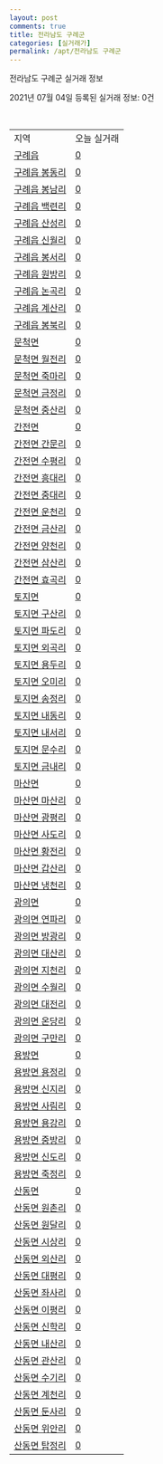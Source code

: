 ```yaml
---
layout: post
comments: true
title: 전라남도 구례군
categories: [실거래가]
permalink: /apt/전라남도 구례군
---
```


전라남도 구례군 실거래 정보

2021년 07월 04일 등록된 실거래 정보: 0건

<script type="text/javascript">
  google.charts.load('current', {'packages':['corechart']});
  google.charts.setOnLoadCallback(drawChart);

  function drawChart() {
    var data = google.visualization.arrayToDataTable([['거래일', '매매', '전월세', '전매'], ['20-07', 8, 1, 0], ['20-08', 14, 0, 0], ['20-09', 7, 1, 0], ['20-10', 10, 0, 0], ['20-11', 10, 0, 0], ['20-12', 5, 0, 0], ['21-01', 5, 0, 0], ['21-02', 3, 1, 0], ['21-03', 6, 1, 0], ['21-04', 7, 1, 0], ['21-05', 6, 2, 1], ['21-06', 4, 1, 0]]);

    var options = {
      title: '최근 유형별 거래량 추이',
      legend: { position: 'bottom' }
    };

    var chart = new google.visualization.LineChart(document.getElementById('columnchart_material'));
    chart.draw(data, (options));
  }
</script>

<div id="columnchart_material" style="width: 95%; margin-left: -35px"></div>
<br>
<table class="sortable">
  <tr>
    <td>지역</td>
    <td>오늘 실거래</td>
  </tr>

  
  <tr class="item">
    <td><a href="전라남도 구례군 구례읍">구례읍</a></td>
    <td><a href="전라남도 구례군 구례읍">0</a></td>
  </tr>
    

  <tr class="item">
    <td><a href="전라남도 구례군 구례읍 봉동리">구례읍 봉동리</a></td>
    <td><a href="전라남도 구례군 구례읍 봉동리">0</a></td>
  </tr>
    

  <tr class="item">
    <td><a href="전라남도 구례군 구례읍 봉남리">구례읍 봉남리</a></td>
    <td><a href="전라남도 구례군 구례읍 봉남리">0</a></td>
  </tr>
    

  <tr class="item">
    <td><a href="전라남도 구례군 구례읍 백련리">구례읍 백련리</a></td>
    <td><a href="전라남도 구례군 구례읍 백련리">0</a></td>
  </tr>
    

  <tr class="item">
    <td><a href="전라남도 구례군 구례읍 산성리">구례읍 산성리</a></td>
    <td><a href="전라남도 구례군 구례읍 산성리">0</a></td>
  </tr>
    

  <tr class="item">
    <td><a href="전라남도 구례군 구례읍 신월리">구례읍 신월리</a></td>
    <td><a href="전라남도 구례군 구례읍 신월리">0</a></td>
  </tr>
    

  <tr class="item">
    <td><a href="전라남도 구례군 구례읍 봉서리">구례읍 봉서리</a></td>
    <td><a href="전라남도 구례군 구례읍 봉서리">0</a></td>
  </tr>
    

  <tr class="item">
    <td><a href="전라남도 구례군 구례읍 원방리">구례읍 원방리</a></td>
    <td><a href="전라남도 구례군 구례읍 원방리">0</a></td>
  </tr>
    

  <tr class="item">
    <td><a href="전라남도 구례군 구례읍 논곡리">구례읍 논곡리</a></td>
    <td><a href="전라남도 구례군 구례읍 논곡리">0</a></td>
  </tr>
    

  <tr class="item">
    <td><a href="전라남도 구례군 구례읍 계산리">구례읍 계산리</a></td>
    <td><a href="전라남도 구례군 구례읍 계산리">0</a></td>
  </tr>
    

  <tr class="item">
    <td><a href="전라남도 구례군 구례읍 봉북리">구례읍 봉북리</a></td>
    <td><a href="전라남도 구례군 구례읍 봉북리">0</a></td>
  </tr>
    

  <tr class="item">
    <td><a href="전라남도 구례군 문척면">문척면</a></td>
    <td><a href="전라남도 구례군 문척면">0</a></td>
  </tr>
    

  <tr class="item">
    <td><a href="전라남도 구례군 문척면 월전리">문척면 월전리</a></td>
    <td><a href="전라남도 구례군 문척면 월전리">0</a></td>
  </tr>
    

  <tr class="item">
    <td><a href="전라남도 구례군 문척면 죽마리">문척면 죽마리</a></td>
    <td><a href="전라남도 구례군 문척면 죽마리">0</a></td>
  </tr>
    

  <tr class="item">
    <td><a href="전라남도 구례군 문척면 금정리">문척면 금정리</a></td>
    <td><a href="전라남도 구례군 문척면 금정리">0</a></td>
  </tr>
    

  <tr class="item">
    <td><a href="전라남도 구례군 문척면 중산리">문척면 중산리</a></td>
    <td><a href="전라남도 구례군 문척면 중산리">0</a></td>
  </tr>
    

  <tr class="item">
    <td><a href="전라남도 구례군 간전면">간전면</a></td>
    <td><a href="전라남도 구례군 간전면">0</a></td>
  </tr>
    

  <tr class="item">
    <td><a href="전라남도 구례군 간전면 간문리">간전면 간문리</a></td>
    <td><a href="전라남도 구례군 간전면 간문리">0</a></td>
  </tr>
    

  <tr class="item">
    <td><a href="전라남도 구례군 간전면 수평리">간전면 수평리</a></td>
    <td><a href="전라남도 구례군 간전면 수평리">0</a></td>
  </tr>
    

  <tr class="item">
    <td><a href="전라남도 구례군 간전면 흥대리">간전면 흥대리</a></td>
    <td><a href="전라남도 구례군 간전면 흥대리">0</a></td>
  </tr>
    

  <tr class="item">
    <td><a href="전라남도 구례군 간전면 중대리">간전면 중대리</a></td>
    <td><a href="전라남도 구례군 간전면 중대리">0</a></td>
  </tr>
    

  <tr class="item">
    <td><a href="전라남도 구례군 간전면 운천리">간전면 운천리</a></td>
    <td><a href="전라남도 구례군 간전면 운천리">0</a></td>
  </tr>
    

  <tr class="item">
    <td><a href="전라남도 구례군 간전면 금산리">간전면 금산리</a></td>
    <td><a href="전라남도 구례군 간전면 금산리">0</a></td>
  </tr>
    

  <tr class="item">
    <td><a href="전라남도 구례군 간전면 양천리">간전면 양천리</a></td>
    <td><a href="전라남도 구례군 간전면 양천리">0</a></td>
  </tr>
    

  <tr class="item">
    <td><a href="전라남도 구례군 간전면 삼산리">간전면 삼산리</a></td>
    <td><a href="전라남도 구례군 간전면 삼산리">0</a></td>
  </tr>
    

  <tr class="item">
    <td><a href="전라남도 구례군 간전면 효곡리">간전면 효곡리</a></td>
    <td><a href="전라남도 구례군 간전면 효곡리">0</a></td>
  </tr>
    

  <tr class="item">
    <td><a href="전라남도 구례군 토지면">토지면</a></td>
    <td><a href="전라남도 구례군 토지면">0</a></td>
  </tr>
    

  <tr class="item">
    <td><a href="전라남도 구례군 토지면 구산리">토지면 구산리</a></td>
    <td><a href="전라남도 구례군 토지면 구산리">0</a></td>
  </tr>
    

  <tr class="item">
    <td><a href="전라남도 구례군 토지면 파도리">토지면 파도리</a></td>
    <td><a href="전라남도 구례군 토지면 파도리">0</a></td>
  </tr>
    

  <tr class="item">
    <td><a href="전라남도 구례군 토지면 외곡리">토지면 외곡리</a></td>
    <td><a href="전라남도 구례군 토지면 외곡리">0</a></td>
  </tr>
    

  <tr class="item">
    <td><a href="전라남도 구례군 토지면 용두리">토지면 용두리</a></td>
    <td><a href="전라남도 구례군 토지면 용두리">0</a></td>
  </tr>
    

  <tr class="item">
    <td><a href="전라남도 구례군 토지면 오미리">토지면 오미리</a></td>
    <td><a href="전라남도 구례군 토지면 오미리">0</a></td>
  </tr>
    

  <tr class="item">
    <td><a href="전라남도 구례군 토지면 송정리">토지면 송정리</a></td>
    <td><a href="전라남도 구례군 토지면 송정리">0</a></td>
  </tr>
    

  <tr class="item">
    <td><a href="전라남도 구례군 토지면 내동리">토지면 내동리</a></td>
    <td><a href="전라남도 구례군 토지면 내동리">0</a></td>
  </tr>
    

  <tr class="item">
    <td><a href="전라남도 구례군 토지면 내서리">토지면 내서리</a></td>
    <td><a href="전라남도 구례군 토지면 내서리">0</a></td>
  </tr>
    

  <tr class="item">
    <td><a href="전라남도 구례군 토지면 문수리">토지면 문수리</a></td>
    <td><a href="전라남도 구례군 토지면 문수리">0</a></td>
  </tr>
    

  <tr class="item">
    <td><a href="전라남도 구례군 토지면 금내리">토지면 금내리</a></td>
    <td><a href="전라남도 구례군 토지면 금내리">0</a></td>
  </tr>
    

  <tr class="item">
    <td><a href="전라남도 구례군 마산면">마산면</a></td>
    <td><a href="전라남도 구례군 마산면">0</a></td>
  </tr>
    

  <tr class="item">
    <td><a href="전라남도 구례군 마산면 마산리">마산면 마산리</a></td>
    <td><a href="전라남도 구례군 마산면 마산리">0</a></td>
  </tr>
    

  <tr class="item">
    <td><a href="전라남도 구례군 마산면 광평리">마산면 광평리</a></td>
    <td><a href="전라남도 구례군 마산면 광평리">0</a></td>
  </tr>
    

  <tr class="item">
    <td><a href="전라남도 구례군 마산면 사도리">마산면 사도리</a></td>
    <td><a href="전라남도 구례군 마산면 사도리">0</a></td>
  </tr>
    

  <tr class="item">
    <td><a href="전라남도 구례군 마산면 황전리">마산면 황전리</a></td>
    <td><a href="전라남도 구례군 마산면 황전리">0</a></td>
  </tr>
    

  <tr class="item">
    <td><a href="전라남도 구례군 마산면 갑산리">마산면 갑산리</a></td>
    <td><a href="전라남도 구례군 마산면 갑산리">0</a></td>
  </tr>
    

  <tr class="item">
    <td><a href="전라남도 구례군 마산면 냉천리">마산면 냉천리</a></td>
    <td><a href="전라남도 구례군 마산면 냉천리">0</a></td>
  </tr>
    

  <tr class="item">
    <td><a href="전라남도 구례군 광의면">광의면</a></td>
    <td><a href="전라남도 구례군 광의면">0</a></td>
  </tr>
    

  <tr class="item">
    <td><a href="전라남도 구례군 광의면 연파리">광의면 연파리</a></td>
    <td><a href="전라남도 구례군 광의면 연파리">0</a></td>
  </tr>
    

  <tr class="item">
    <td><a href="전라남도 구례군 광의면 방광리">광의면 방광리</a></td>
    <td><a href="전라남도 구례군 광의면 방광리">0</a></td>
  </tr>
    

  <tr class="item">
    <td><a href="전라남도 구례군 광의면 대산리">광의면 대산리</a></td>
    <td><a href="전라남도 구례군 광의면 대산리">0</a></td>
  </tr>
    

  <tr class="item">
    <td><a href="전라남도 구례군 광의면 지천리">광의면 지천리</a></td>
    <td><a href="전라남도 구례군 광의면 지천리">0</a></td>
  </tr>
    

  <tr class="item">
    <td><a href="전라남도 구례군 광의면 수월리">광의면 수월리</a></td>
    <td><a href="전라남도 구례군 광의면 수월리">0</a></td>
  </tr>
    

  <tr class="item">
    <td><a href="전라남도 구례군 광의면 대전리">광의면 대전리</a></td>
    <td><a href="전라남도 구례군 광의면 대전리">0</a></td>
  </tr>
    

  <tr class="item">
    <td><a href="전라남도 구례군 광의면 온당리">광의면 온당리</a></td>
    <td><a href="전라남도 구례군 광의면 온당리">0</a></td>
  </tr>
    

  <tr class="item">
    <td><a href="전라남도 구례군 광의면 구만리">광의면 구만리</a></td>
    <td><a href="전라남도 구례군 광의면 구만리">0</a></td>
  </tr>
    

  <tr class="item">
    <td><a href="전라남도 구례군 용방면">용방면</a></td>
    <td><a href="전라남도 구례군 용방면">0</a></td>
  </tr>
    

  <tr class="item">
    <td><a href="전라남도 구례군 용방면 용정리">용방면 용정리</a></td>
    <td><a href="전라남도 구례군 용방면 용정리">0</a></td>
  </tr>
    

  <tr class="item">
    <td><a href="전라남도 구례군 용방면 신지리">용방면 신지리</a></td>
    <td><a href="전라남도 구례군 용방면 신지리">0</a></td>
  </tr>
    

  <tr class="item">
    <td><a href="전라남도 구례군 용방면 사림리">용방면 사림리</a></td>
    <td><a href="전라남도 구례군 용방면 사림리">0</a></td>
  </tr>
    

  <tr class="item">
    <td><a href="전라남도 구례군 용방면 용강리">용방면 용강리</a></td>
    <td><a href="전라남도 구례군 용방면 용강리">0</a></td>
  </tr>
    

  <tr class="item">
    <td><a href="전라남도 구례군 용방면 중방리">용방면 중방리</a></td>
    <td><a href="전라남도 구례군 용방면 중방리">0</a></td>
  </tr>
    

  <tr class="item">
    <td><a href="전라남도 구례군 용방면 신도리">용방면 신도리</a></td>
    <td><a href="전라남도 구례군 용방면 신도리">0</a></td>
  </tr>
    

  <tr class="item">
    <td><a href="전라남도 구례군 용방면 죽정리">용방면 죽정리</a></td>
    <td><a href="전라남도 구례군 용방면 죽정리">0</a></td>
  </tr>
    

  <tr class="item">
    <td><a href="전라남도 구례군 산동면">산동면</a></td>
    <td><a href="전라남도 구례군 산동면">0</a></td>
  </tr>
    

  <tr class="item">
    <td><a href="전라남도 구례군 산동면 원촌리">산동면 원촌리</a></td>
    <td><a href="전라남도 구례군 산동면 원촌리">0</a></td>
  </tr>
    

  <tr class="item">
    <td><a href="전라남도 구례군 산동면 원달리">산동면 원달리</a></td>
    <td><a href="전라남도 구례군 산동면 원달리">0</a></td>
  </tr>
    

  <tr class="item">
    <td><a href="전라남도 구례군 산동면 시상리">산동면 시상리</a></td>
    <td><a href="전라남도 구례군 산동면 시상리">0</a></td>
  </tr>
    

  <tr class="item">
    <td><a href="전라남도 구례군 산동면 외산리">산동면 외산리</a></td>
    <td><a href="전라남도 구례군 산동면 외산리">0</a></td>
  </tr>
    

  <tr class="item">
    <td><a href="전라남도 구례군 산동면 대평리">산동면 대평리</a></td>
    <td><a href="전라남도 구례군 산동면 대평리">0</a></td>
  </tr>
    

  <tr class="item">
    <td><a href="전라남도 구례군 산동면 좌사리">산동면 좌사리</a></td>
    <td><a href="전라남도 구례군 산동면 좌사리">0</a></td>
  </tr>
    

  <tr class="item">
    <td><a href="전라남도 구례군 산동면 이평리">산동면 이평리</a></td>
    <td><a href="전라남도 구례군 산동면 이평리">0</a></td>
  </tr>
    

  <tr class="item">
    <td><a href="전라남도 구례군 산동면 신학리">산동면 신학리</a></td>
    <td><a href="전라남도 구례군 산동면 신학리">0</a></td>
  </tr>
    

  <tr class="item">
    <td><a href="전라남도 구례군 산동면 내산리">산동면 내산리</a></td>
    <td><a href="전라남도 구례군 산동면 내산리">0</a></td>
  </tr>
    

  <tr class="item">
    <td><a href="전라남도 구례군 산동면 관산리">산동면 관산리</a></td>
    <td><a href="전라남도 구례군 산동면 관산리">0</a></td>
  </tr>
    

  <tr class="item">
    <td><a href="전라남도 구례군 산동면 수기리">산동면 수기리</a></td>
    <td><a href="전라남도 구례군 산동면 수기리">0</a></td>
  </tr>
    

  <tr class="item">
    <td><a href="전라남도 구례군 산동면 계천리">산동면 계천리</a></td>
    <td><a href="전라남도 구례군 산동면 계천리">0</a></td>
  </tr>
    

  <tr class="item">
    <td><a href="전라남도 구례군 산동면 둔사리">산동면 둔사리</a></td>
    <td><a href="전라남도 구례군 산동면 둔사리">0</a></td>
  </tr>
    

  <tr class="item">
    <td><a href="전라남도 구례군 산동면 위안리">산동면 위안리</a></td>
    <td><a href="전라남도 구례군 산동면 위안리">0</a></td>
  </tr>
    

  <tr class="item">
    <td><a href="전라남도 구례군 산동면 탑정리">산동면 탑정리</a></td>
    <td><a href="전라남도 구례군 산동면 탑정리">0</a></td>
  </tr>
    


</table>


    